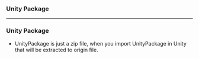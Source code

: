 ### Unity Package

---------------------------------------------------------------

### Unity Package

* UnityPackage is just a zip file, when you import UnityPackage in Unity that will be extracted to origin file.
